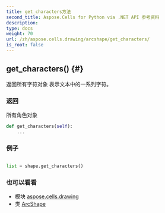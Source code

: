 ```yaml
---
title: get_characters方法
second_title: Aspose.Cells for Python via .NET API 参考资料
description:
type: docs
weight: 70
url: /zh/aspose.cells.drawing/arcshape/get_characters/
is_root: false
---
```

##  get_characters() {#}
返回所有字符对象
表示文本中的一系列字符。


### 返回

所有角色对象


```python
def get_characters(self):
    ...
```



### 例子

```python

list = shape.get_characters()

```



### 也可以看看
* 模块 [aspose.cells.drawing](../../)
* 类 [ArcShape](/cells/python-net/zh/aspose.cells.drawing/arcshape)
